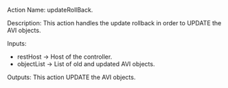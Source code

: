 Action Name:
    updateRollBack.

Description:
	This action handles the update rollback in order to UPDATE the AVI objects.

Inputs:
   - restHost      -> Host of the controller.
   - objectList    -> List of old and updated AVI objects.
   
Outputs:
   This action UPDATE the AVI objects.
